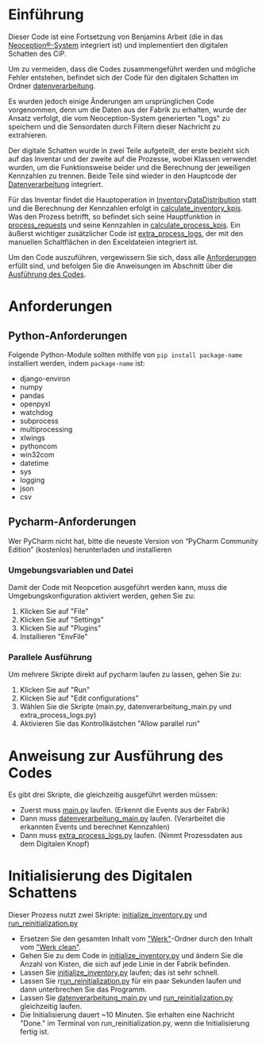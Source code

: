 # Einführung 

Dieser Code ist eine Fortsetzung von Benjamins Arbeit (die in das [Neoception®-System](Neoception_README.md) integriert ist) und implementiert den digitalen Schatten des CiP.

Um zu vermeiden, dass die Codes zusammengeführt werden und mögliche Fehler entstehen, befindet sich der Code für den digitalen Schatten im Ordner [datenverarbeitung](datenverarbeitung).

Es wurden jedoch einige Änderungen am ursprünglichen Code vorgenommen, denn um die Daten aus der Fabrik zu erhalten, wurde der Ansatz verfolgt, die vom Neoception-System generierten "Logs" zu speichern und die Sensordaten durch Filtern dieser Nachricht zu extrahieren.

Der digitale Schatten wurde in zwei Teile aufgeteilt, der erste bezieht sich auf das Inventar und der zweite auf die Prozesse, wobei Klassen verwendet wurden, um die Funktionsweise beider und die Berechnung der jeweiligen Kennzahlen zu trennen. Beide Teile sind wieder in den Hauptcode der [Datenverarbeitung](datenverarbeitung/datenverarbeitung_main.py) integriert.

Für das Inventar findet die Hauptoperation in [InventoryDataDistribution](datenverarbeitung/InventarDataDistribution.py) statt und die Berechnung der Kennzahlen erfolgt in [calculate_inventory_kpis](datenverarbeitung/calculate_inventory_kpis.py). Was den Prozess betrifft, so befindet sich seine Hauptfunktion in [process_requests](datenverarbeitung/process_requests.py) und seine Kennzahlen in [calculate_process_kpis](datenverarbeitung/calculate_process_kpis.py). Ein äußerst wichtiger zusätzlicher Code ist [extra_process_logs](datenverarbeitung/extra_process_logs.py), der mit den manuellen Schaltflächen in den Exceldateien integriert ist.

Um den Code auszuführen, vergewissern Sie sich, dass alle [Anforderungen](#anforderungen) erfüllt sind, und befolgen Sie die Anweisungen im Abschnitt über die [Ausführung des Codes](#Anweisung-zur-Ausführung-des-Codes).

# Anforderungen

## Python-Anforderungen

Folgende Python-Module sollten mithilfe von ```pip install package-name``` installiert werden, indem ```package-name``` ist:
- django-environ
- numpy
- pandas
- openpyxl
- watchdog
- subprocess
- multiprocessing
- xlwings
- pythoncom
- win32com
- datetime
- sys
- logging
- json
- csv

## Pycharm-Anforderungen
Wer PyCharm nicht hat, bitte die neueste Version von “PyCharm Community Edition” (kostenlos) herunterladen und installieren	 

### Umgebungsvariablen und Datei
Damit der Code mit Neopcetion ausgeführt werden kann, muss die Umgebungskonfiguration aktiviert werden, gehen Sie zu:
1. Klicken Sie auf "File"
2. Klicken Sie auf "Settings"
3. Klicken Sie auf "Plugins"
4. Installieren "EnvFile"

### Parallele Ausführung
Um mehrere Skripte direkt auf pycharm laufen zu lassen, gehen Sie zu:
1. Klicken Sie auf "Run"
2. Klicken Sie auf "Edit configurations"
3. Wählen Sie die Skripte (main.py, datenverarbeitung_main.py und extra_process_logs.py)
4. Aktivieren Sie das Kontrollkästchen "Allow parallel run"

# Anweisung zur Ausführung des Codes
Es gibt drei Skripte, die gleichzeitig ausgeführt werden müssen:
- Zuerst muss [main.py](main.py) laufen. (Erkennt die Events aus der Fabrik)
- Dann muss [datenverarbeitung_main.py](datenverarbeitung/datenverarbeitung_main.py) laufen. (Verarbeitet die erkannten Events und berechnet Kennzahlen)
- Dann muss [extra_process_logs.py](datenverarbeitung/extra_process_logs.py) laufen. (Nimmt Prozessdaten aus dem Digitalen Knopf)

# Initialisierung des Digitalen Schattens
Dieser Prozess nutzt zwei Skripte: [initialize_inventory.py](datenverarbeitung/initialize_inventory.py) und [run_reinitialization.py](datenverarbeitung/run_reinitialization.py)
- Ersetzen Sie den gesamten Inhalt vom ["Werk"](Werk)-Ordner durch den Inhalt vom ["Werk clean"](Werk-clean).
- Gehen Sie zu dem Code in [initialize_inventory.py](datenverarbeitung/initialize_inventory.py) und ändern Sie die Anzahl von Kisten, die sich auf jede Linie in der Fabrik befinden.
- Lassen Sie [initialize_inventory.py](datenverarbeitung/initialize_inventory.py) laufen; das ist sehr schnell.
- Lassen Sie r[run_reinitialization.py](datenverarbeitung/run_reinitialization.py) für ein paar Sekunden laufen und dann unterbrechen Sie das Programm.
- Lassen Sie [datenverarbeitung_main.py](datenverarbeitung/datenverarbeitung_main.py) und [run_reinitialization.py](datenverarbeitung/run_reinitialization.py) gleichzeitig laufen.
- Die Initialisierung dauert ~10 Minuten. Sie erhalten eine Nachricht "Done." im Terminal von run_reinitialization.py, wenn die Initialisierung fertig ist.
